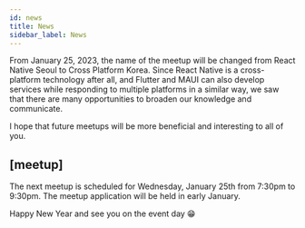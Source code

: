 ```yaml
---
id: news
title: News
sidebar_label: News
---
```


From January 25, 2023, the name of the meetup will be changed from React Native Seoul to Cross Platform Korea.
Since React Native is a cross-platform technology after all, and Flutter and MAUI can also develop services while responding to multiple platforms in a similar way, we saw that there are many opportunities to broaden our knowledge and communicate.

I hope that future meetups will be more beneficial and interesting to all of you.

## [meetup]

The next meetup is scheduled for Wednesday, January 25th from 7:30pm to 9:30pm. The meetup application will be held in early January.

Happy New Year and see you on the event day 😁
